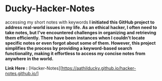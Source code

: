# Ducky-Hacker-Notes
accessing my short notes with keywords
**I initiated this GitHub project to address real-world issues in my life. As an ethical hacker, I often need to take notes, but I've encountered challenges in organizing and retrieving them efficiently. There have been instances when I couldn't locate specific notes or even forgot about some of them. However, this project simplifies the process by providing a keyword-based search functionality, making it effortless to access my concise notes from anywhere in the world.**

**Link Here :** [Hacker-Notes][https://aathilducky.github.io/hacker-notes.github.io/]
